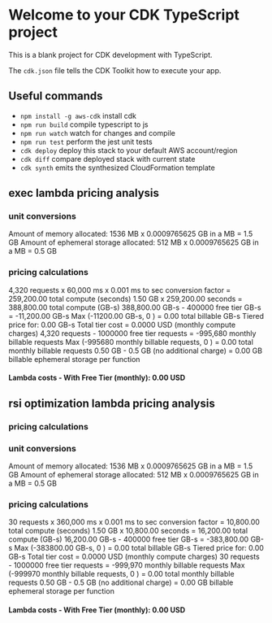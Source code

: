 # Welcome to your CDK TypeScript project

This is a blank project for CDK development with TypeScript.

The `cdk.json` file tells the CDK Toolkit how to execute your app.

## Useful commands

* `npm install -g aws-cdk`  install cdk
* `npm run build`   compile typescript to js
* `npm run watch`   watch for changes and compile
* `npm run test`    perform the jest unit tests
* `cdk deploy`      deploy this stack to your default AWS account/region
* `cdk diff`        compare deployed stack with current state
* `cdk synth`       emits the synthesized CloudFormation template

## exec lambda pricing analysis

### unit conversions
Amount of memory allocated: 1536 MB x 0.0009765625 GB in a MB = 1.5 GB
Amount of ephemeral storage allocated: 512 MB x 0.0009765625 GB in a MB = 0.5 GB


### pricing calculations
4,320 requests x 60,000 ms x 0.001 ms to sec conversion factor = 259,200.00 total compute (seconds)
1.50 GB x 259,200.00 seconds = 388,800.00 total compute (GB-s)
388,800.00 GB-s - 400000 free tier GB-s = -11,200.00 GB-s
Max (-11200.00 GB-s, 0 ) = 0.00 total billable GB-s
Tiered price for: 0.00 GB-s
Total tier cost = 0.0000 USD (monthly compute charges)
4,320 requests - 1000000 free tier requests = -995,680 monthly billable requests
Max (-995680 monthly billable requests, 0 ) = 0.00 total monthly billable requests
0.50 GB - 0.5 GB (no additional charge) = 0.00 GB billable ephemeral storage per function

#### Lambda costs - With Free Tier (monthly): 0.00 USD


## rsi optimization lambda pricing analysis

### pricing calculations

### unit conversions
Amount of memory allocated: 1536 MB x 0.0009765625 GB in a MB = 1.5 GB
Amount of ephemeral storage allocated: 512 MB x 0.0009765625 GB in a MB = 0.5 GB

### pricing calculations
30 requests x 360,000 ms x 0.001 ms to sec conversion factor = 10,800.00 total compute (seconds)
1.50 GB x 10,800.00 seconds = 16,200.00 total compute (GB-s)
16,200.00 GB-s - 400000 free tier GB-s = -383,800.00 GB-s
Max (-383800.00 GB-s, 0 ) = 0.00 total billable GB-s
Tiered price for: 0.00 GB-s
Total tier cost = 0.0000 USD (monthly compute charges)
30 requests - 1000000 free tier requests = -999,970 monthly billable requests
Max (-999970 monthly billable requests, 0 ) = 0.00 total monthly billable requests
0.50 GB - 0.5 GB (no additional charge) = 0.00 GB billable ephemeral storage per function

#### Lambda costs - With Free Tier (monthly): 0.00 USD
